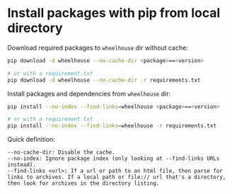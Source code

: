 # Install packages with pip from local directory

Download required packages to `wheelhouse` dir without cache:

```bash
pip download -d wheelhouse --no-cache-dir <package>==<version>

# or with a requirement.txt
pip download -d wheelhouse --no-cache-dir -r requirements.txt
```

Install packages and dependencies from `wheelhouse` dir:

```bash
pip install --no-index --find-links=wheelhouse <package>==<version>

# or with a requirement.txt
pip install --no-index --find-links=wheelhouse -r requirements.txt
```

Quick definition:

```text
--no-cache-dir: Disable the cache.
--no-index: Ignore package index (only looking at --find-links URLs instead).
--find-links <url>: If a url or path to an html file, then parse for links to archives. If a local path or file:// url that's a directory, then look for archives in the directory listing.
```